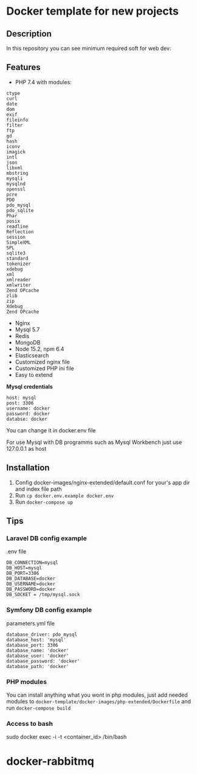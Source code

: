 # Docker template for new projects

## Description

In this repository you can see minimum required soft for web dev:

## Features

* PHP 7.4 with modules:

```
ctype
curl
date
dom
exif
fileinfo
filter
ftp
gd
hash
iconv
imagick
intl
json
libxml
mbstring
mysqli
mysqlnd
openssl
pcre
PDO
pdo_mysql
pdo_sqlite
Phar
posix
readline
Reflection
session
SimpleXML
SPL
sqlite3
standard
tokenizer
xdebug
xml
xmlreader
xmlwriter
Zend OPcache
zlib
zip
Xdebug
Zend OPcache
```

* Nginx
* Mysql 5.7
* Redis
* MongoDB
* Node 15.2, npm 6.4
* Elasticsearch
* Customized nginx file
* Customized PHP ini file
* Easy to extend

**Mysql credentials**

```
host: mysql
post: 3306
username: docker
password: docker
databse: docker
```

You can change it in docker.env file

For use Mysql with DB programms such as Mysql Workbench just use 127.0.0.1 as host

## Installation

1. Config docker-images/nginx-extended/default.conf for your's app dir and index file path
2. Run `cp docker.env.example docker.env`
3. Run `docker-compose up` 

## Tips

### Laravel DB config example

.env file

```
DB_CONNECTION=mysql
DB_HOST=mysql
DB_PORT=3306
DB_DATABASE=docker
DB_USERNAME=docker
DB_PASSWORD=docker
DB_SOCKET = /tmp/mysql.sock
```
### Symfony DB config example

parameters.yml file

```
database_driver: pdo_mysql
database_host: 'mysql'
database_port: 3306
database_name: 'docker'
database_user: 'docker'
database_password: 'docker'
database_path: 'docker'
```

### PHP modules

You can install anything what you wont in php modules, just add needed modules to `docker-template/docker-images/php-extended/Dockerfile` 
and run `docker-compose build` 

### Access to bash

sudo docker exec -i -t <container_id> /bin/bash
# docker-rabbitmq
